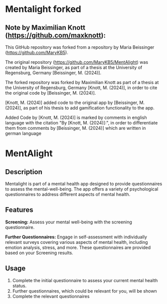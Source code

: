 # Mentalight forked

## Note by Maximilian Knott (https://github.com/maxknott):

This GitHub repository was forked from a repository by Maria Beissinger (https://github.com/MaryKB5).

The original repository (https://github.com/MaryKB5/MentAlight) was created by Maria Beissinger,
as part of a thesis at the University of Regensburg, Germany [Beissinger, M. (2024)].

The forked repository was forked by Maximilian Knott as part of a thesis at the University of Regensburg, Germany [Knott, M. (2024)],
in order to cite the original code by [Beissinger, M. (2024)].

[Knott, M. (2024)] added code to the original app by [Beissinger, M. (2024)],
as part of his thesis to add gamification functionality to the app.

Added Code by [Knott, M. (2024)] is marked by comments in english language with the citation "By [Knott, M. (2024)]:",
in order to differentiate them from comments by [Beissinger, M. (2024)] which are written in german language


# MentAlight

## Description
Mentalight is part of a mental health app designed to provide questionnaires to assess the mental-well-being. The app offers a variety of psychological questionnaires to address different aspects of mental health.

## Features
**Screening:** Assess your mental well-being with the screening questionnaire.

**Further Questionnaires:** Engage in self-assessment with individually relevant surveys covering various aspects of mental health, including emotion analysis, stress, and more. These questionnaires are provided based on your Screening results.
  

## Usage
1. Complete the initial questionnaire to assess your current mental health status.
2. Further questionnaires, which could be relevant for you, will be shown 
3. Complete the relevant questionnaires
   


 
